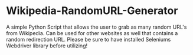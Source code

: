 # Wikipedia-RandomURL-Generator
A simple Python Script that allows the user to grab as many random URL's from Wikipedia. Can be used for other websites as well that contains a random redirection URL.
Please be sure to have installed Seleniums Webdriver library before utilizing!
